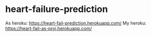 # heart-failure-prediction
As heroku: https://heart-fail-prediction.herokuapp.com/
My heroku: https://heart-fail-as-proj.herokuapp.com/
